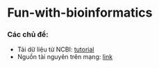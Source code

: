 # Fun-with-bioinformatics
### Các chủ đề:
- Tải dữ liệu từ NCBI: [tutorial](https://github.com/Khaingyn/Fun-with-bioinformatics/blob/main/command_with_NCBI.md)
- Nguồn tài nguyên trên mạng: [link](https://github.com/Khaingyn/Fun-with-bioinformatics/blob/main/resource_for_reference.md)
